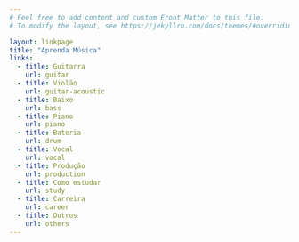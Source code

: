 ```yaml
---
# Feel free to add content and custom Front Matter to this file.
# To modify the layout, see https://jekyllrb.com/docs/themes/#overriding-theme-defaults

layout: linkpage
title: "Aprenda Música"
links:
  - title: Guitarra
    url: guitar
  - title: Violão
    url: guitar-acoustic
  - title: Baixo
    url: bass
  - title: Piano
    url: piano
  - title: Bateria
    url: drum
  - title: Vocal
    url: vocal
  - title: Produção
    url: production
  - title: Como estudar
    url: study
  - title: Carreira
    url: career
  - title: Outros
    url: others
---
```

